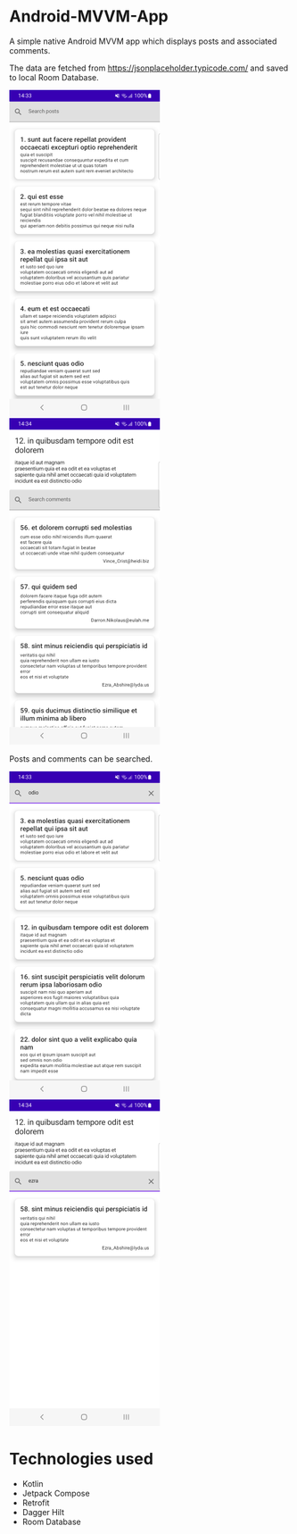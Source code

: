 # Android-MVVM-App

A simple native Android MVVM app which displays posts and associated comments.

The data are fetched from https://jsonplaceholder.typicode.com/ and saved to local Room Database.

![Screenshot](screenshots/posts.png) ![Screenshot](screenshots/comments.png)

Posts and comments can be searched.

![Screenshot](screenshots/search_posts.png) ![Screenshot](screenshots/search_comments.png)

# Technologies used

- Kotlin
- Jetpack Compose
- Retrofit
- Dagger Hilt
- Room Database
